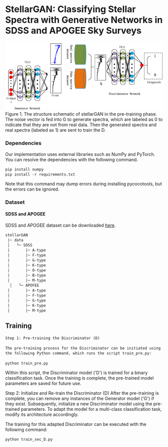 # StellarGAN: Classifying Stellar Spectra with Generative Networks in SDSS and APOGEE Sky Surveys
<div align="center">
  <img src="Figures/stellarGAN.png" width="900px" />
</div>
Figure 1. The structure schematic of stellarGAN in the pre-training phase. The noise vector is fed into G to generate spectra, which are labeled as 0 to indicate that they are not from real data. Then the generated spectra and real spectra (labeled as 1) are sent to train the D.

### Dependencies

Our implementation uses external libraries such as NumPy and PyTorch. You can resolve the dependencies with the following command.
```
pip install numpy
pip install -r requirements.txt
```
Note that this command may dump errors during installing pycocotools, but the errors can be ignored.

### Dataset

#### SDSS and APOGEE
SDSS and APOGEE dataset can be downloaded [here](https://www.sdss.org/).

```
stellarGAN
 |─ data
 │   └─ SDSS
 |       |─ A-type
 |       |─ F-type
 |       |─ G-type
 |       |─ K-type
 |       |─ O-type
 |       |─ B-type
 |       |─ M-type
  │   └─ APOFEE
 |       |─ A-type
 |       |─ F-type
 |       |─ G-type
 |       |─ K-type
 |       |─ M-type
```
## Training
```
Step 1: Pre-training the Discriminator (D)

The pre-training process for the Discriminator can be initiated using the following Python command, which runs the script train_pre.py:

python train_pre.py
```
Within this script, the Discriminator model ('D') is trained for a binary classification task. Once the training is complete, the pre-trained model parameters are saved for future use.

Step 2: Initialize and Re-train the Discriminator (D)
After the pre-training is complete, you can remove any instances of the Generator model ('G') if they exist. Subsequently, initialize a new Discriminator model using the pre-trained parameters. To adapt the model for a multi-class classification task, modify its architecture accordingly.

The training for this adapted Discriminator can be executed with the following command:
```
python train_sec_D.py
```
